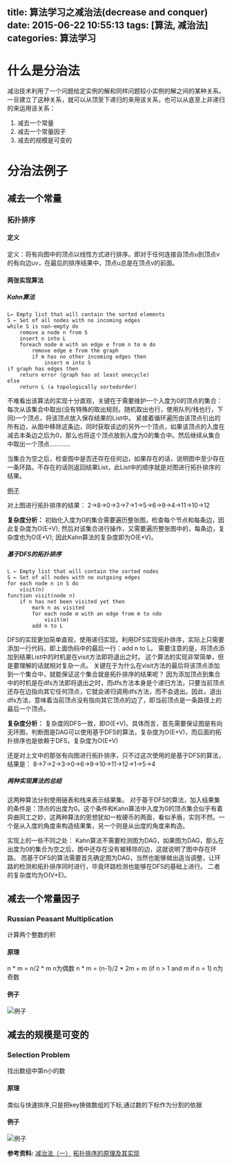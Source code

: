 title: 算法学习之减治法(decrease and conquer)
date: 2015-06-22 10:55:13
tags: [算法, 减治法]
categories: 算法学习
---

# 什么是分治法
减治技术利用了一个问题给定实例的解和同样问题较小实例的解之间的某种关系。一旦建立了这种关系，就可以从顶至下递归的来用该关系，也可以从底至上非递归的来运用该关系：
1. 减去一个常量
2. 减去一个常量因子
3. 减去的规模是可变的

# 分治法例子

## 减去一个常量

### 拓扑排序

#### 定义
定义：将有向图中的顶点以线性方式进行排序。即对于任何连接自顶点u到顶点v的有向边uv，在最后的排序结果中，顶点u总是在顶点v的前面。

#### 两张实现算法

##### Kahn算法

    L← Empty list that will contain the sorted elements
    S ← Set of all nodes with no incoming edges
    while S is non-empty do
        remove a node n from S
        insert n into L
        foreach node m with an edge e from n to m do
            remove edge e from the graph
            if m has no other incoming edges then
                insert m into S
    if graph has edges then
        return error (graph has at least onecycle)
    else 
        return L (a topologically sortedorder)

不难看出该算法的实现十分直观，关键在于需要维护一个入度为0的顶点的集合：
每次从该集合中取出(没有特殊的取出规则，随机取出也行，使用队列/栈也行，下同)一个顶点，将该顶点放入保存结果的List中。
紧接着循环遍历由该顶点引出的所有边，从图中移除这条边，同时获取该边的另外一个顶点，如果该顶点的入度在减去本条边之后为0，那么也将这个顶点放到入度为0的集合中。然后继续从集合中取出一个顶点…………
 
当集合为空之后，检查图中是否还存在任何边，如果存在的话，说明图中至少存在一条环路。不存在的话则返回结果List，此List中的顺序就是对图进行拓扑排序的结果。

[例子](http://7xjtfr.com1.z0.glb.clouddn.com/decreace_00.png)

对上图进行拓扑排序的结果：
2->8->0->3->7->1->5->6->9->4->11->10->12

**复杂度分析：**
初始化入度为0的集合需要遍历整张图，检查每个节点和每条边，因此复杂度为O(E+V);
然后对该集合进行操作，又需要遍历整张图中的，每条边，复杂度也为O(E+V);
因此Kahn算法的复杂度即为O(E+V)。

##### 基于DFS的拓扑排序

    L ← Empty list that will contain the sorted nodes
    S ← Set of all nodes with no outgoing edges
    for each node n in S do
        visit(n) 
    function visit(node n)
        if n has not been visited yet then
            mark n as visited
            for each node m with an edge from m to ndo
                visit(m)
            add n to L

DFS的实现更加简单直观，使用递归实现。利用DFS实现拓扑排序，实际上只需要添加一行代码，即上面伪码中的最后一行：add n to L。
需要注意的是，将顶点添加到结果List中的时机是在visit方法即将退出之时。
这个算法的实现非常简单，但是要理解的话就相对复杂一点。
关键在于为什么在visit方法的最后将该顶点添加到一个集合中，就能保证这个集合就是拓扑排序的结果呢？
因为添加顶点到集合中的时机是在dfs方法即将退出之时，而dfs方法本身是个递归方法，只要当前顶点还存在边指向其它任何顶点，它就会递归调用dfs方法，而不会退出。因此，退出dfs方法，意味着当前顶点没有指向其它顶点的边了，即当前顶点是一条路径上的最后一个顶点。

**复杂度分析：**
复杂度同DFS一致，即O(E+V)。具体而言，首先需要保证图是有向无环图，判断图是DAG可以使用基于DFS的算法，复杂度为O(E+V)，而后面的拓扑排序也是依赖于DFS，复杂度为O(E+V)
     
还是对上文中的那张有向图进行拓扑排序，只不过这次使用的是基于DFS的算法，结果是：
8->7->2->3->0->6->9->10->11->12->1->5->4

##### 两种实现算法的总结

这两种算法分别使用链表和栈来表示结果集。
对于基于DFS的算法，加入结果集的条件是：顶点的出度为0。这个条件和Kahn算法中入度为0的顶点集合似乎有着异曲同工之妙，这两种算法的思想犹如一枚硬币的两面，看似矛盾，实则不然。一个是从入度的角度来构造结果集，另一个则是从出度的角度来构造。
 
实现上的一些不同之处：
Kahn算法不需要检测图为DAG，如果图为DAG，那么在出度为0的集合为空之后，图中还存在没有被移除的边，这就说明了图中存在环路。
而基于DFS的算法需要首先确定图为DAG，当然也能够做出适当调整，让环路的检测和拓扑排序同时进行，毕竟环路检测也能够在DFS的基础上进行。
二者的复杂度均为O(V+E)。

## 减去一个常量因子

### Russian Peasant Multiplication
计算两个整数的积

#### 原理
n \* m = n/2 \* m  n为偶数
n \* m  = (n-1)/2 \* 2m + m  (if n > 1  and m if n = 1) n为奇数

#### 例子
![例子](http://7xjtfr.com1.z0.glb.clouddn.com/decreace_01.png)


## 减去的规模是可变的

### Selection Problem
找出数组中第n小的数

#### 原理
类似与快速排序,只是把key换做数组的下标,通过数的下标作为分割的依据

#### 例子
![例子](http://7xjtfr.com1.z0.glb.clouddn.com/decreace_02.png)

**参考资料:**
[减治法（一）](http://www.cnblogs.com/kkgreen/archive/2011/06/17/2083915.html)
[拓扑排序的原理及其实现](http://blog.csdn.net/dm_vincent/article/details/7714519)
